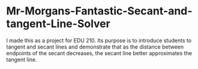# Mr-Morgans-Fantastic-Secant-and-tangent-Line-Solver
I made this as a project for EDU 210. Its purpose is to introduce students to tangent and secant lines and demonstrate that as the distance between endpoints of the secant decreases, the secant line better approximates the tangent line.
